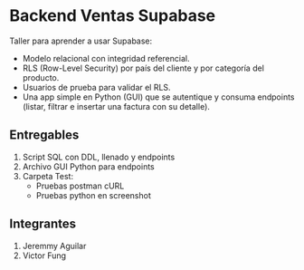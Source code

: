 # Backend Ventas Supabase

Taller para aprender a usar Supabase:
- Modelo relacional con integridad referencial.
- RLS (Row-Level Security) por país del cliente y por categoría del producto.
- Usuarios de prueba para validar el RLS.
- Una app simple en Python (GUI) que se autentique y consuma endpoints (listar, filtrar e
insertar una factura con su detalle).

## Entregables
1. Script SQL con DDL, llenado y endpoints
2. Archivo GUI Python para endpoints
3. Carpeta Test:
   - Pruebas postman cURL
   - Pruebas python en screenshot
 

## Integrantes
1. Jeremmy Aguilar
2. Victor Fung

